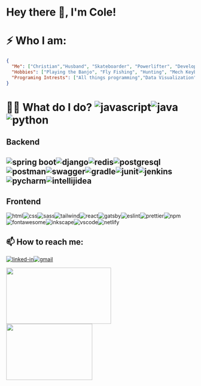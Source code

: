 <!--
**williycole/williycole** is a ✨ _special_ ✨ repository because its `README.md` (this file) appears on your GitHub profile. 
-->
#  Hey there 👋, I'm Cole! 


# ⚡ Who I am: 
```json
{
  "Me": ["Christian","Husband", "Skateboarder", "Powerlifter", "Developer", "Anime Nerd"],
  "Hobbies": ["Playing the Banjo", "Fly Fishing", "Hunting", "Mech Keyboard Tinkering", "BBJ"],
  "Programing Intrests": ["All things programming","Data Visualization", "Automation", "BigO and Speed", "Big Data"]
}
```


# 👷🏻 What do I do? ![javascript](https://img.shields.io/badge/JavaScript-323330?style=for-the-badge&logo=javascript&logoColor=F7DF1E)![java](https://img.shields.io/badge/Java-ED8B00?style=for-the-badge&logo=java&logoColor=red)![python](https://img.shields.io/badge/Python-3776AB?style=for-the-badge&logo=python&logoColor=white)

## Backend 
![spring boot](https://img.shields.io/badge/Spring_Boot-F2F4F9?style=for-the-badge&logo=spring-boot)![django](https://img.shields.io/badge/Django-092E20?style=for-the-badge&logo=django&logoColor=white)![redis](https://img.shields.io/badge/redis-%23DD0031.svg?&style=for-the-badge&logo=redis&logoColor=white)![postgresql](https://img.shields.io/badge/PostgreSQL-316192?style=for-the-badge&logo=postgresql&logoColor=white)![postman](https://img.shields.io/badge/Postman-FF6C37?style=for-the-badge&logo=Postman&logoColor=white)![swagger](https://img.shields.io/badge/Swagger-85EA2D?style=for-the-badge&logo=Swagger&logoColor=white)![gradle](https://img.shields.io/badge/gradle-02303A?style=for-the-badge&logo=gradle&logoColor=white)![junit](https://img.shields.io/badge/Junit5-25A162?style=for-the-badge&logo=junit5&logoColor=whit)![jenkins](https://img.shields.io/badge/Jenkins-D24939?style=for-the-badge&logo=Jenkins&logoColor=white)![pycharm](https://img.shields.io/badge/pycharm-143?style=for-the-badge&logo=pycharm&logoColor=black&color=black&labelColor=green)![intellijidea](https://img.shields.io/badge/IntelliJIDEA-000000.svg?style=for-the-badge&logo=intellij-idea&logoColor=white)
---

## Frontend 
![html](https://img.shields.io/badge/HTML5-E34F26?style=for-the-badge&logo=html5&logoColor=white)![css](https://img.shields.io/badge/CSS3-1572B6?style=for-the-badge&logo=css3&logoColor=white)![sass](https://img.shields.io/badge/SASS-CC6699?style=for-the-badge&logo=sass&logoColor=white)![tailwind](https://img.shields.io/badge/Tailwind_CSS-38B2AC?style=for-the-badge&logo=tailwind-css&logoColor=white)![react](https://img.shields.io/badge/React-20232A?style=for-the-badge&logo=react&logoColor=61DAFB)![gatsby](https://img.shields.io/badge/Gatsby-663399?style=for-the-badge&logo=gatsby&logoColor=white)![eslint](https://img.shields.io/badge/eslint-3A33D1?style=for-the-badge&logo=eslint&logoColor=white)![prettier](https://img.shields.io/badge/prettier-1A2C34?style=for-the-badge&logo=prettier&logoColor=F7BA3E)![npm](https://img.shields.io/badge/npm-CB3837?style=for-the-badge&logo=npm&logoColor=white)![fontawesome](https://img.shields.io/badge/Font_Awesome-339AF0?style=for-the-badge&logo=fontawesome&logoColor=white)![inkscape](https://img.shields.io/badge/Inkscape-000000?style=for-the-badge&logo=Inkscape&logoColor=white)![vscode](https://img.shields.io/badge/Visual_Studio_Code-0078D4?style=for-the-badge&logo=visual%20studio%20code&logoColor=white)![netlify](https://img.shields.io/badge/Netlify-00C7B7?style=for-the-badge&logo=netlify&logoColor=white)


## 📫 How to reach me: 
[![linked-in](https://img.shields.io/badge/Linked_In-0077B5?style=for-the-badge&logo=LinkedIn&logoColor=white)](https://www.linkedin.com/in/cole-boren-4b0b3a50/)[![gmail](https://img.shields.io/badge/Gmail-D14836?style=for-the-badge&logo=Gmail&logoColor=white)](mailto:https://william.cole.boren@gmail.com)


<img src="https://media.giphy.com/media/4Hmjz2sqdtASJ2gFMH/giphy.gif" width="280" height="150"/><img src="https://cdna.artstation.com/p/assets/images/images/020/794/260/original/arkerxx-jao-gundam3.gif?1569208645" width="230" height="150"/>
